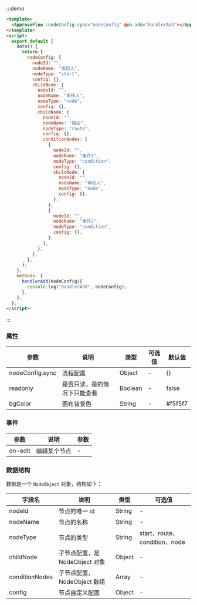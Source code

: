 :::demo

```html
<template>
  <ApproveFlow :nodeConfig.sync="nodeConfig" @on-add="handlerAdd"></ApproveFlow>
</template>
<script>
  export default {
    data() {
      return {
        nodeConfig: {
          nodeId: "",
          nodeName: "发起人",
          nodeType: "start",
          config: {},
          childNode: {
            nodeId: "",
            nodeName: "审核人",
            nodeType: "node",
            config: {},
            childNode: {
              nodeId: "",
              nodeName: "路由",
              nodeType: "route",
              config: {},
              conditionNodes: [
                {
                  nodeId: "",
                  nodeName: "条件1",
                  nodeType: "condition",
                  config: {},
                  childNode: {
                    nodeId: "",
                    nodeName: "审核人",
                    nodeType: "node",
                    config: {},
                  },
                },
                {
                  nodeId: "",
                  nodeName: "条件2",
                  nodeType: "condition",
                  config: {},
                },
              ],
            },
          },
        },
      };
    },
    methods: {
      handlerAdd(nodeConfig){
        console.log("handlerAdd", nodeConfig);
      },
    },
  };
</script>
```

:::

### 属性

| 参数            | 说明                         | 类型    | 可选值 | 默认值  |
| --------------- | ---------------------------- | ------- | ------ | ------- |
| nodeConfig.sync | 流程配置                     | Object  | -      | {}      |
| readonly        | 是否只读，是的情况下只能查看 | Boolean | -      | false   |
| bgColor         | 画布背景色                   | String  | -      | #f5f5f7 |

### 事件

| 参数           | 说明         | 参数 |
| -------------- | ------------ | ---- |
| on-edit | 编辑某个节点 | -    |

### 数据结构

数据是一个 `NodeObject` 对象，结构如下：

| 字段名         | 说明                           | 类型   | 可选值                        |
| -------------- | ------------------------------ | ------ | ----------------------------- |
| nodeId         | 节点的唯一 id                  | String | -                             |
| nodeName       | 节点的名称                     | String | -                             |
| nodeType       | 节点的类型                     | String | start、route、condition、node |
| childNode      | 子节点配置，是 NodeObject 对象 | Object | -                             |
| conditionNodes | 子节点配置，NodeObject 数组    | Array  | -                             |
| config         | 节点自定义配置                 | Object | -                             |
